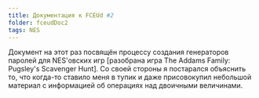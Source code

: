 ```yaml
---
title: Документация к FCEUd #2
folder: fceudDoc2
tags: NES
---
```

Документ на этот раз посвящён процессу создания генераторов паролей для NES'овских игр [разобрана игра The Addams Family: Pugsley's Scavenger Hunt]. Со своей стороны я постарался объяснить то, что когда-то ставило меня в тупик и даже присовокупил небольшой материал с информацией об операциях над двоичными величинами.